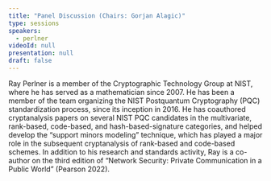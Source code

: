```yaml
---
title: "Panel Discussion (Chairs: Gorjan Alagic)"
type: sessions
speakers:
  - perlner
videoId: null
presentation: null
draft: false
---
```

Ray Perlner is a member of the Cryptographic Technology Group at NIST, where he has served as a mathematician since 2007. He has been a member of the team organizing the NIST Postquantum Cryptography (PQC) standardization process, since its inception in 2016. He has coauthored cryptanalysis papers on several NIST PQC candidates in the multivariate, rank-based, code-based, and hash-based-signature categories, and helped develop the “support minors modeling” technique, which has played a major role in the subsequent cryptanalysis of rank-based and code-based schemes. In addition to his research and standards activity, Ray is a co-author on the third edition of “Network Security: Private Communication in a Public World” (Pearson 2022). 



<!-- fields to use above: -->
<!-- videoId: "Vfl9pPh6ipI" -->
<!-- presentation: "/2024/sessions/slides/QCrypt2024InvitedDiamanti.pdf" -->
